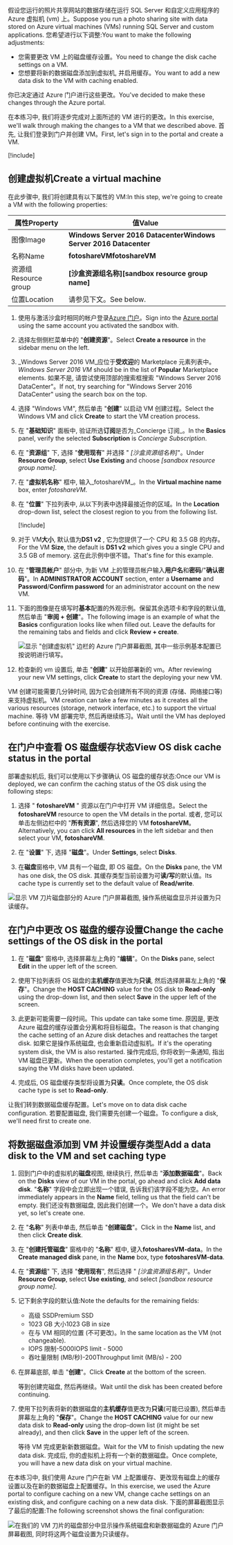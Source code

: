 
<span data-ttu-id="50e2b-101">假设您运行的照片共享网站的数据存储在运行 SQL Server 和自定义应用程序的 Azure 虚拟机 (vm) 上。</span><span class="sxs-lookup"><span data-stu-id="50e2b-101">Suppose you run a photo sharing site with data stored on Azure virtual machines (VMs) running SQL Server and custom applications.</span></span> <span data-ttu-id="50e2b-102">您希望进行以下调整:</span><span class="sxs-lookup"><span data-stu-id="50e2b-102">You want to make the following adjustments:</span></span>

- <span data-ttu-id="50e2b-103">您需要更改 VM 上的磁盘缓存设置。</span><span class="sxs-lookup"><span data-stu-id="50e2b-103">You need to change the disk cache settings on a VM.</span></span>
- <span data-ttu-id="50e2b-104">您想要将新的数据磁盘添加到虚拟机, 并启用缓存。</span><span class="sxs-lookup"><span data-stu-id="50e2b-104">You want to add a new data disk to the VM with caching enabled.</span></span>

<span data-ttu-id="50e2b-105">你已决定通过 Azure 门户进行这些更改。</span><span class="sxs-lookup"><span data-stu-id="50e2b-105">You've decided to make these changes through the Azure portal.</span></span>

<span data-ttu-id="50e2b-106">在本练习中, 我们将逐步完成对上面所述的 VM 进行的更改。</span><span class="sxs-lookup"><span data-stu-id="50e2b-106">In this exercise, we'll walk through making the changes to a VM that we described above.</span></span> <span data-ttu-id="50e2b-107">首先, 让我们登录到门户并创建 VM。</span><span class="sxs-lookup"><span data-stu-id="50e2b-107">First, let's sign in to the portal and create a VM.</span></span>

[!include[](../../../includes/azure-sandbox-activate.md)]

## <a name="create-a-virtual-machine"></a><span data-ttu-id="50e2b-108">创建虚拟机</span><span class="sxs-lookup"><span data-stu-id="50e2b-108">Create a virtual machine</span></span>

<span data-ttu-id="50e2b-109">在此步骤中, 我们将创建具有以下属性的 VM:</span><span class="sxs-lookup"><span data-stu-id="50e2b-109">In this step, we're going to create a VM with the following properties:</span></span>

| <span data-ttu-id="50e2b-110">属性</span><span class="sxs-lookup"><span data-stu-id="50e2b-110">Property</span></span>        | <span data-ttu-id="50e2b-111">值</span><span class="sxs-lookup"><span data-stu-id="50e2b-111">Value</span></span>   |
|-----------------|---------|
| <span data-ttu-id="50e2b-112">图像</span><span class="sxs-lookup"><span data-stu-id="50e2b-112">Image</span></span>           | <span data-ttu-id="50e2b-113">**Windows Server 2016 Datacenter**</span><span class="sxs-lookup"><span data-stu-id="50e2b-113">**Windows Server 2016 Datacenter**</span></span> |
| <span data-ttu-id="50e2b-114">名称</span><span class="sxs-lookup"><span data-stu-id="50e2b-114">Name</span></span>            | <span data-ttu-id="50e2b-115">**fotoshareVM**</span><span class="sxs-lookup"><span data-stu-id="50e2b-115">**fotoshareVM**</span></span> |
| <span data-ttu-id="50e2b-116">资源组</span><span class="sxs-lookup"><span data-stu-id="50e2b-116">Resource group</span></span>  |   <span data-ttu-id="50e2b-117">**<rgn>[沙盒资源组名称]</rgn>**</span><span class="sxs-lookup"><span data-stu-id="50e2b-117">**<rgn>[sandbox resource group name]</rgn>**</span></span> |
| <span data-ttu-id="50e2b-118">位置</span><span class="sxs-lookup"><span data-stu-id="50e2b-118">Location</span></span>        | <span data-ttu-id="50e2b-119">请参见下文。</span><span class="sxs-lookup"><span data-stu-id="50e2b-119">See below.</span></span> |

1. <span data-ttu-id="50e2b-120">使用与激活沙盒时相同的帐户登录[Azure 门户](https://portal.azure.com/learn.docs.microsoft.com?azure-portal=true)。</span><span class="sxs-lookup"><span data-stu-id="50e2b-120">Sign into the [Azure portal](https://portal.azure.com/learn.docs.microsoft.com?azure-portal=true) using the same account you activated the sandbox with.</span></span>

1. <span data-ttu-id="50e2b-121">选择左侧侧栏菜单中的 "**创建资源**"。</span><span class="sxs-lookup"><span data-stu-id="50e2b-121">Select **Create a resource** in the sidebar menu on the left.</span></span>

1. <span data-ttu-id="50e2b-122">_Windows Server 2016 VM_应位于**受欢迎**的 Marketplace 元素列表中。</span><span class="sxs-lookup"><span data-stu-id="50e2b-122">_Windows Server 2016 VM_ should be in the list of **Popular** Marketplace elements.</span></span> <span data-ttu-id="50e2b-123">如果不是, 请尝试使用顶部的搜索框搜索 "Windows Server 2016 DataCenter"。</span><span class="sxs-lookup"><span data-stu-id="50e2b-123">If not, try searching for "Windows Server 2016 DataCenter" using the search box on the top.</span></span>

1. <span data-ttu-id="50e2b-124">选择 "Windows VM", 然后单击 "**创建**" 以启动 VM 创建过程。</span><span class="sxs-lookup"><span data-stu-id="50e2b-124">Select the Windows VM and click **Create** to start the VM creation process.</span></span>

1. <span data-ttu-id="50e2b-125">在 "**基础知识**" 面板中, 验证所选**订阅**是否为_Concierge 订阅_。</span><span class="sxs-lookup"><span data-stu-id="50e2b-125">In the **Basics** panel, verify the selected **Subscription** is _Concierge Subscription_.</span></span>

1. <span data-ttu-id="50e2b-126">在 "**资源组**" 下, 选择 "**使用现有**" 并选择 " _<rgn>[沙盒资源组名称]</rgn>_"。</span><span class="sxs-lookup"><span data-stu-id="50e2b-126">Under **Resource Group**, select **Use Existing** and choose _<rgn>[sandbox resource group name]</rgn>_.</span></span>

1. <span data-ttu-id="50e2b-127">在 "**虚拟机名称**" 框中, 输入_fotoshareVM_。</span><span class="sxs-lookup"><span data-stu-id="50e2b-127">In the **Virtual machine name** box, enter _fotoshareVM_.</span></span>

1. <span data-ttu-id="50e2b-128">在 "**位置**" 下拉列表中, 从以下列表中选择最接近你的区域。</span><span class="sxs-lookup"><span data-stu-id="50e2b-128">In the **Location** drop-down list, select the closest region to you from the following list.</span></span>

    [!include[](../../../includes/azure-sandbox-regions-first-mention-note-friendly.md)]

1. <span data-ttu-id="50e2b-129">对于 VM**大小**, 默认值为**DS1 v2** , 它为您提供了一个 CPU 和 3.5 GB 的内存。</span><span class="sxs-lookup"><span data-stu-id="50e2b-129">For the VM **Size**, the default is **DS1 v2** which gives you a single CPU and 3.5 GB of memory.</span></span> <span data-ttu-id="50e2b-130">这在此示例中很不错。</span><span class="sxs-lookup"><span data-stu-id="50e2b-130">That's fine for this example.</span></span>

1. <span data-ttu-id="50e2b-131">在 "**管理员帐户**" 部分中, 为新 VM 上的管理员帐户输入**用户名**和**密码**/"**确认密码**"。</span><span class="sxs-lookup"><span data-stu-id="50e2b-131">In **ADMINISTRATOR ACCOUNT** section, enter a **Username** and **Password**/**Confirm password** for an administrator account on the new VM.</span></span>

1. <span data-ttu-id="50e2b-132">下面的图像是在填写时**基本**配置的外观示例。保留其余选项卡和字段的默认值, 然后单击 "**审阅 + 创建**"。</span><span class="sxs-lookup"><span data-stu-id="50e2b-132">The following image is an example of what the **Basics** configuration looks like when filled out. Leave the defaults for the remaining tabs and fields and click **Review + create**.</span></span>

    ![显示 "创建虚拟机" 边栏的 Azure 门户屏幕截图, 其中一些示例基本配置已按说明进行填写。](../media/4-basics-vm.png)

1. <span data-ttu-id="50e2b-134">检查新的 vm 设置后, 单击 "**创建**" 以开始部署新的 vm。</span><span class="sxs-lookup"><span data-stu-id="50e2b-134">After reviewing your new VM settings, click **Create** to start the deploying your new VM.</span></span>

<span data-ttu-id="50e2b-135">VM 创建可能需要几分钟时间, 因为它会创建所有不同的资源 (存储、网络接口等) 来支持虚拟机。</span><span class="sxs-lookup"><span data-stu-id="50e2b-135">VM creation can take a few minutes as it creates all the various resources (storage, network interface, etc.) to support the virtual machine.</span></span> <span data-ttu-id="50e2b-136">等待 VM 部署完毕, 然后再继续练习。</span><span class="sxs-lookup"><span data-stu-id="50e2b-136">Wait until the VM has deployed before continuing with the exercise.</span></span>

## <a name="view-os-disk-cache-status-in-the-portal"></a><span data-ttu-id="50e2b-137">在门户中查看 OS 磁盘缓存状态</span><span class="sxs-lookup"><span data-stu-id="50e2b-137">View OS disk cache status in the portal</span></span>

<span data-ttu-id="50e2b-138">部署虚拟机后, 我们可以使用以下步骤确认 OS 磁盘的缓存状态:</span><span class="sxs-lookup"><span data-stu-id="50e2b-138">Once our VM is deployed, we can confirm the caching status of the OS disk using the following steps:</span></span>

1. <span data-ttu-id="50e2b-139">选择 " **fotoshareVM** " 资源以在门户中打开 VM 详细信息。</span><span class="sxs-lookup"><span data-stu-id="50e2b-139">Select the **fotoshareVM** resource to open the VM details in the portal.</span></span> <span data-ttu-id="50e2b-140">或者, 您可以单击左侧边栏中的 "**所有资源**", 然后选择您的 VM **fotoshareVM**。</span><span class="sxs-lookup"><span data-stu-id="50e2b-140">Alternatively, you can click **All resources** in the left sidebar and then select your VM, **fotoshareVM**.</span></span>

1. <span data-ttu-id="50e2b-141">在 "**设置**" 下, 选择 "**磁盘**"。</span><span class="sxs-lookup"><span data-stu-id="50e2b-141">Under **Settings**, select **Disks**.</span></span>

1. <span data-ttu-id="50e2b-142">在**磁盘**窗格中, VM 具有一个磁盘, 即 OS 磁盘。</span><span class="sxs-lookup"><span data-stu-id="50e2b-142">On the **Disks** pane, the VM has one disk, the OS disk.</span></span> <span data-ttu-id="50e2b-143">其缓存类型当前设置为可**读/写**的默认值。</span><span class="sxs-lookup"><span data-stu-id="50e2b-143">Its cache type is currently set to the default value of **Read/write**.</span></span>

![显示 VM 刀片磁盘部分的 Azure 门户屏幕截图, 操作系统磁盘显示并设置为只读缓存。](../media/4-os-disk-rw.PNG)

## <a name="change-the-cache-settings-of-the-os-disk-in-the-portal"></a><span data-ttu-id="50e2b-145">在门户中更改 OS 磁盘的缓存设置</span><span class="sxs-lookup"><span data-stu-id="50e2b-145">Change the cache settings of the OS disk in the portal</span></span>

1. <span data-ttu-id="50e2b-146">在 "**磁盘**" 窗格中, 选择屏幕左上角的 "**编辑**"。</span><span class="sxs-lookup"><span data-stu-id="50e2b-146">On the **Disks** pane, select **Edit** in the upper left of the screen.</span></span>

1. <span data-ttu-id="50e2b-147">使用下拉列表将 OS 磁盘的**主机缓存**值更改为**只读**, 然后选择屏幕左上角的 "**保存**"。</span><span class="sxs-lookup"><span data-stu-id="50e2b-147">Change the **HOST CACHING** value for the OS disk to **Read-only** using the drop-down list, and then select **Save** in the upper left of the screen.</span></span>

1. <span data-ttu-id="50e2b-148">此更新可能需要一段时间。</span><span class="sxs-lookup"><span data-stu-id="50e2b-148">This update can take some time.</span></span> <span data-ttu-id="50e2b-149">原因是, 更改 Azure 磁盘的缓存设置会分离和将目标磁盘。</span><span class="sxs-lookup"><span data-stu-id="50e2b-149">The reason is that changing the cache setting of an Azure disk detaches and reattaches the target disk.</span></span> <span data-ttu-id="50e2b-150">如果它是操作系统磁盘, 也会重新启动虚拟机。</span><span class="sxs-lookup"><span data-stu-id="50e2b-150">If it's the operating system disk, the VM is also restarted.</span></span> <span data-ttu-id="50e2b-151">操作完成后, 你将收到一条通知, 指出 VM 磁盘已更新。</span><span class="sxs-lookup"><span data-stu-id="50e2b-151">When the operation completes, you'll get a notification saying the VM disks have been updated.</span></span>

1. <span data-ttu-id="50e2b-152">完成后, OS 磁盘缓存类型将设置为**只读**。</span><span class="sxs-lookup"><span data-stu-id="50e2b-152">Once complete, the OS disk cache type is set to **Read-only**.</span></span>

<span data-ttu-id="50e2b-153">让我们转到数据磁盘缓存配置。</span><span class="sxs-lookup"><span data-stu-id="50e2b-153">Let's move on to data disk cache configuration.</span></span> <span data-ttu-id="50e2b-154">若要配置磁盘, 我们需要先创建一个磁盘。</span><span class="sxs-lookup"><span data-stu-id="50e2b-154">To configure a disk, we'll need first to create one.</span></span>

## <a name="add-a-data-disk-to-the-vm-and-set-caching-type"></a><span data-ttu-id="50e2b-155">将数据磁盘添加到 VM 并设置缓存类型</span><span class="sxs-lookup"><span data-stu-id="50e2b-155">Add a data disk to the VM and set caching type</span></span>

1. <span data-ttu-id="50e2b-156">回到门户中的虚拟机的**磁盘**视图, 继续执行, 然后单击 "**添加数据磁盘**"。</span><span class="sxs-lookup"><span data-stu-id="50e2b-156">Back on the **Disks** view of our VM in the portal, go ahead and click **Add data disk**.</span></span> <span data-ttu-id="50e2b-157">"**名称**" 字段中会立即出现一个错误, 告诉我们该字段不能为空。</span><span class="sxs-lookup"><span data-stu-id="50e2b-157">An error immediately appears in the **Name** field, telling us that the field can't be empty.</span></span> <span data-ttu-id="50e2b-158">我们还没有数据磁盘, 因此我们创建一个。</span><span class="sxs-lookup"><span data-stu-id="50e2b-158">We don't have a data disk yet, so let's create one.</span></span>

1. <span data-ttu-id="50e2b-159">在 "**名称**" 列表中单击, 然后单击 "**创建磁盘**"。</span><span class="sxs-lookup"><span data-stu-id="50e2b-159">Click in the **Name** list, and then click **Create disk**.</span></span>

1. <span data-ttu-id="50e2b-160">在 "**创建托管磁盘**" 窗格中的 "**名称**" 框中, 键入**fotosharesVM-data**。</span><span class="sxs-lookup"><span data-stu-id="50e2b-160">In the **Create managed disk** pane, in the **Name** box, type **fotosharesVM-data**.</span></span>

1. <span data-ttu-id="50e2b-161">在 "**资源组**" 下, 选择 "**使用现有**", 然后选择 " _<rgn>[沙盒资源组名称]</rgn>_"。</span><span class="sxs-lookup"><span data-stu-id="50e2b-161">Under **Resource Group**, select **Use existing**, and select _<rgn>[sandbox resource group name]</rgn>_.</span></span>

1. <span data-ttu-id="50e2b-162">记下剩余字段的默认值:</span><span class="sxs-lookup"><span data-stu-id="50e2b-162">Note the defaults for the remaining fields:</span></span>
    - <span data-ttu-id="50e2b-163">高级 SSD</span><span class="sxs-lookup"><span data-stu-id="50e2b-163">Premium SSD</span></span>
    - <span data-ttu-id="50e2b-164">1023 GB 大小</span><span class="sxs-lookup"><span data-stu-id="50e2b-164">1023 GB in size</span></span>
    - <span data-ttu-id="50e2b-165">在与 VM 相同的位置 (不可更改)。</span><span class="sxs-lookup"><span data-stu-id="50e2b-165">In the same location as the VM (not changeable).</span></span>
    - <span data-ttu-id="50e2b-166">IOPS 限制-5000</span><span class="sxs-lookup"><span data-stu-id="50e2b-166">IOPS limit - 5000</span></span>
    - <span data-ttu-id="50e2b-167">吞吐量限制 (MB/秒)-200</span><span class="sxs-lookup"><span data-stu-id="50e2b-167">Throughput limit (MB/s) - 200</span></span>

1. <span data-ttu-id="50e2b-168">在屏幕底部, 单击 "**创建**"。</span><span class="sxs-lookup"><span data-stu-id="50e2b-168">Click **Create** at the bottom of the screen.</span></span>

    <span data-ttu-id="50e2b-169">等到创建完磁盘, 然后再继续。</span><span class="sxs-lookup"><span data-stu-id="50e2b-169">Wait until the disk has been created before continuing.</span></span>

1. <span data-ttu-id="50e2b-170">使用下拉列表将新的数据磁盘的**主机缓存**值更改为**只读**(可能已设置), 然后单击屏幕左上角的 "**保存**"。</span><span class="sxs-lookup"><span data-stu-id="50e2b-170">Change the **HOST CACHING** value for our new data disk to **Read-only** using the drop-down list (it might be set already), and then click **Save** in the upper left of the screen.</span></span>

    <span data-ttu-id="50e2b-171">等待 VM 完成更新新数据磁盘。</span><span class="sxs-lookup"><span data-stu-id="50e2b-171">Wait for the VM to finish updating the new data disk.</span></span> <span data-ttu-id="50e2b-172">完成后, 你的虚拟机上将有一个新的数据磁盘。</span><span class="sxs-lookup"><span data-stu-id="50e2b-172">Once complete, you will have a new data disk on your virtual machine.</span></span>

<span data-ttu-id="50e2b-173">在本练习中, 我们使用 Azure 门户在新 VM 上配置缓存、更改现有磁盘上的缓存设置以及在新的数据磁盘上配置缓存。</span><span class="sxs-lookup"><span data-stu-id="50e2b-173">In this exercise, we used the Azure portal to configure caching on a new VM, change cache settings on an existing disk, and configure caching on a new data disk.</span></span> <span data-ttu-id="50e2b-174">下面的屏幕截图显示了最后的配置:</span><span class="sxs-lookup"><span data-stu-id="50e2b-174">The following screenshot shows the final configuration:</span></span>

![在我们的 VM 刀片的磁盘部分中显示操作系统磁盘和新数据磁盘的 Azure 门户屏幕截图, 同时将这两个磁盘设置为只读缓存。](../media/disks-final-config-portal.PNG)
